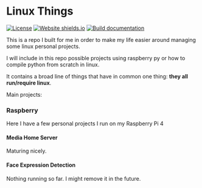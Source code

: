 # Linux Things

[![License](https://img.shields.io/badge/License-Apache%202.0-blue.svg)](https://opensource.org/licenses/Apache-2.0)
[![Website shields.io](https://img.shields.io/website-up-down-green-red/http/shields.io.svg)](https://gmihaila.github.io/linux_things/)
[![Build documentation](https://github.com/gmihaila/linux_things/actions/workflows/build-docs.yml/badge.svg)](https://github.com/gmihaila/linux_things/actions/workflows/build-docs.yml)

This is a repo I built for me in order to make my life easier around managing some linux personal projects.

I will include in this repo possible projects using raspberry py or how to compile python from scratch in linux.

It contains a broad line of things that have in common one thing: **they all run/require linux**.

Main projects:

### Raspberry

Here I have a few personal projects I run on my Raspberry Pi 4

#### Media Home Server

Maturing nicely.

#### Face Expression Detection

Nothing running so far. I might remove it in the future.



